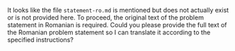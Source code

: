 It looks like the file `statement-ro.md` is mentioned but does not actually exist or is not provided here. To proceed, the original text of the problem statement in Romanian is required. Could you please provide the full text of the Romanian problem statement so I can translate it according to the specified instructions?